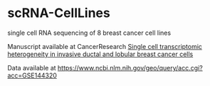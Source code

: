 # scRNA-CellLines
single cell RNA sequencing of 8 breast cancer cell lines

Manuscript available at CancerResearch [Single cell transcriptomic heterogeneity in invasive ductal and lobular breast cancer cells](http://cancerres.aacrjournals.org/cgi/content/abstract/0008-5472.CAN-20-0696)

Data available at https://www.ncbi.nlm.nih.gov/geo/query/acc.cgi?acc=GSE144320
